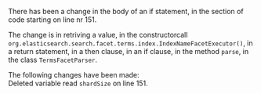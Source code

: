 There has been a change in the body of an if statement, in the section of code starting on line nr 151.
  
The change is in retriving a value, in the constructorcall ```org.elasticsearch.search.facet.terms.index.IndexNameFacetExecutor()```, in a return statement, in a then clause, in an if clause, in the method ```parse```, in the class ```TermsFacetParser```.
  
The following changes have been made:  
Deleted variable read ```shardSize``` on line 151.  
